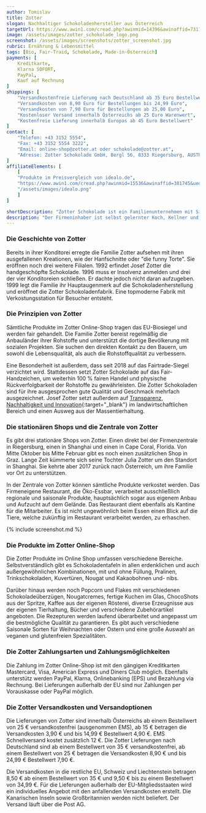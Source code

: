 ```yaml
---
author: Tomislav
title: Zotter
slogan: Nachhaltiger Schokoladenhersteller aus Österreich
targetUrl: https://www.awin1.com/cread.php?awinmid=14396&awinaffid=731132
image: /assets/images/zotter_schokolade_logo.png
screenshot: /assets/images/screenshots/zotter_screenshot.jpg
rubric: Ernährung & Lebensmittel
tags: [Bio, Fair-Traid, Schokolade, Made-in-Österreich]
payments: [
    Kreditkarte,
    Klarna SOFORT,
    PayPal,
    Kauf auf Rechnung
]
shippings: [
    "Versandkostenfreie Lieferung nach Deutschland ab 35 Euro Bestellwert",
    "Versandkosten von 8,90 Euro für Bestellungen bis 24,99 Euro",
    "Versandkosten von 7,90 Euro für Bestellungen ab 25,00 Euro",
    "Kostenloser Versand innerhalb Österreichs ab 25 Euro Warenwert",
    "Kostenfreie Lieferung innerhalb Europas ab 45 Euro Bestellwert"
]
contact: [
    "Telefon: +43 3152 5554",
    "Fax: +43 3152 5554 3222",
    "Email: online-shop@zotter.at oder schokolade@zotter.at",
    "Adresse: Zotter Schokolade GmbH, Bergl 56, 8333 Riegersburg, AUSTRIA"
]
affiliateElements: [
    [
    "Produkte im Preisvergleich von idealo.de", 
    "https://www.awin1.com/cread.php?awinmid=15536&awinaffid=381745&ued=https%3A%2F%2Fwww.idealo.de%2Fpreisvergleich%2FMainSearchProductCategory.html%3Fq%3Dzotter", 
    "/assets/images/idealo.png"
    ]
]

shortDescription: "Zotter Schokolade ist ein Familienunternehmen mit Sitz in Riegersburg, in der Steiermark. 1987 wurde das Unternehmen von Josef Zotter, ursprünglich als Konditorei, gegründet."
description: "Der Firmeninhaber ist selbst gelernter Koch, Kellner und Konditormeister. Er war längere Zeit Koch und Küchenchef in verschiedenen Hotels der Luxusklasse."
---
```


### Die Geschichte von Zotter

Bereits in ihrer Konditorei erregte die Familie Zotter aufsehen mit ihren ausgefallenen Kreationen, wie der Hanfschnitte oder "die funny Torte". Sie eröffnen noch drei weitere Filialen. 1992 erfindet Josef Zotter die handgeschöpfte Schokolade. 1996 muss er Insolvenz anmelden und drei der vier Konditoreien schließen. Er dachte jedoch nicht daran aufzugeben. 1999 legt die Familie ihr Hauptaugenmerk auf die Schokoladenherstellung und eröffnet die Zotter Schokoladenfabrik. Eine topmoderne Fabrik mit Verkostungsstation für Besucher entsteht.

### Die Prinzipien von Zotter

Sämtliche Produkte im Zotter Online-Shop tragen das EU-Biosiegel und werden fair gehandelt. Die Familie Zotter bereist regelmäßig die Anbauländer ihrer Rohstoffe und unterstützt die dortige Bevölkerung mit sozialen Projekten. Sie suchen den direkten Kontakt zu den Bauern, um sowohl die Lebensqualität, als auch die Rohstoffqualität zu verbessern.

Eine Besonderheit ist außerdem, dass seit 2018 auf das Fairtrade-Siegel verzichtet wird. Stattdessen setzt Zotter Schokolade auf das Fair-Handzeichen, um weiterhin 100 % fairen Handel und physische Rückverfolgbarkeit der Rohstoffe zu gewährleisten. Die Zotter Schokoladen sind für ihre ausgesprochen gute Qualität und Geschmack mehrfach ausgezeichnet. Josef Zotter setzt außerdem auf [Transparenz, Nachhaltigkeit und Innovation](https://www.zotter.at/zotter-erlebniswelt/philosophie){:target="_blank"} im landwirtschaftlichen Bereich und einen Ausweg aus der Massentierhaltung.

### Die stationären Shops und die Zentrale von Zotter

Es gibt drei stationäre Shops von Zotter. Einen direkt bei der Firmenzentrale in Riegersburg, einen in Shanghai und einen in Cape Coral, Florida. Von Mitte Oktober bis Mitte Februar gibt es noch einen zusätzlichen Shop in Graz. Lange Zeit kümmerte sich seine Tochter Julia Zotter um den Standort in Shanghai. Sie kehrte aber 2017 zurück nach Österreich, um ihre Familie vor Ort zu unterstützen.

In der Zentrale von Zotter können sämtliche Produkte verkostet werden. Das Firmeneigene Restaurant, die Öko-Essbar, verarbeitet ausschließlich regionale und saisonale Produkte, hauptsächlich sogar aus eigenem Anbau und Aufzucht auf dem Gelände. Das Restaurant dient ebenfalls als Kantine für die Mitarbeiter. Es ist nicht ungewöhnlich beim Essen einen Blick auf die Tiere, welche zukünftig im Restaurant verarbeitet werden, zu erhaschen.

{% include screenshot.md %}

### Die Produkte im Zotter Online-Shop

Die Zotter Produkte im Online Shop umfassen verschiedene Bereiche. Selbstverständlich gibt es Schokoladentafeln in allen erdenklichen und auch außergewöhnlichen Kombinationen, mit und ohne Füllung, Pralinen, Trinkschokoladen, Kuvertüren, Nougat und Kakaobohnen und- nibs.

Darüber hinaus werden noch Popcorn und Flakes mit verschiedenen Schokoladeüberzügen, Nougatcremes, fertige Kuchen im Glas, ChocoShots aus der Spritze, Kaffee aus der eigenen Rösterei, diverse Erzeugnisse aus der eigenen Tierhaltung, Bücher und verschiedene Zubehörartikel angeboten. Die Rezepturen werden laufend überarbeitet und angepasst um die bestmögliche Qualität zu garantieren. Es gibt auch verschiedene Saisonale Sorten für Weihnachten oder Ostern und eine große Auswahl an veganen und glutenfreien Spezialitäten.

### Die Zotter Zahlungsarten und Zahlungsmöglichkeiten

Die Zahlung im Zotter Online-Shop ist mit den gängigen Kreditkarten Mastercard, Visa, American Express und Diners Club möglich. Ebenfalls unterstütz werden PayPal, Klarna, Onlinebanking (EPS) und Bezahlung via Rechnung. Bei Lieferungen außerhalb der EU sind nur Zahlungen per Vorauskasse oder PayPal möglich.

### Die Zotter Versandkosten und Versandoptionen

Die Lieferungen von Zotter sind innerhalb Österreichs ab einem Bestellwert von 25 € versandkostenfrei (ausgenommen EMS), ab 15 € betragen die Versandkosten 3,90 € und bis 14,99 € Bestellwert 4,90 €. EMS Schnellversand kostet zusätzlich 12 €. Die Zotter Lieferungen nach Deutschland sind ab einem Bestellwert von 35 € versandkostenfrei, ab einem Bestellwert von 25 € betragen die Versandkosten 8,90 € und bis 24,99 € Bestellwert 7,90 €.

Die Versandkosten in die restliche EU, Schweiz und Liechtenstein betragen 8,50 € ab einem Bestellwert von 35 € und 9,50 € bis zu einem Bestellwert von 34,99 €. Für die Lieferungen außerhalb der EU-Mitgliedsstaaten wird ein individuelles Angebot mit den anfallenden Versandkosten erstellt. Die Kanarischen Inseln sowie Großbritannien werden nicht beliefert. Der Versand läuft über die Post AG.